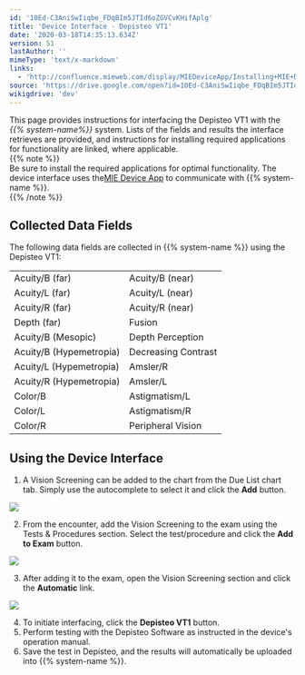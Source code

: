 ```yaml
---
id: '10Ed-C3AniSwIiqbe_FDqBIm5JTId6oZGVCvKHifAplg'
title: 'Device Interface - Depisteo VT1'
date: '2020-03-18T14:35:13.634Z'
version: 51
lastAuthor: ''
mimeType: 'text/x-markdown'
links:
  - 'http://confluence.mieweb.com/display/MIEDeviceApp/Installing+MIE+Device+App'
source: 'https://drive.google.com/open?id=10Ed-C3AniSwIiqbe_FDqBIm5JTId6oZGVCvKHifAplg'
wikigdrive: 'dev'
---
```

This page provides instructions for interfacing the Depisteo VT1 with the *{{% system-name%}}* system. Lists of the fields and results the interface retrieves are provided, and instructions for installing required applications for functionality are linked, where applicable.   
{{% note %}}  
Be sure to install the required applications for optimal functionality. The device interface uses the[](http://confluence.mieweb.com/display/MIEDeviceApp/Installing+MIE+Device+App)[MIE Device App](http://confluence.mieweb.com/display/MIEDeviceApp/Installing+MIE+Device+App) to communicate with {{% system-name %}}.  
{{% /note %}}

## Collected Data Fields

The following data fields are collected in {{% system-name %}} using the Depisteo VT1:

<table>
<tr>
<td>Acuity/B (far)</td>
<td>Acuity/B (near)</td>
</tr>
<tr>
<td>Acuity/L (far)</td>
<td>Acuity/L (near)</td>
</tr>
<tr>
<td>Acuity/R (far)</td>
<td>Acuity/R (near)</td>
</tr>
<tr>
<td>Depth (far)</td>
<td>Fusion</td>
</tr>
<tr>
<td>Acuity/B (Mesopic)</td>
<td>Depth Perception</td>
</tr>
<tr>
<td>Acuity/B (Hypemetropia)</td>
<td>Decreasing Contrast</td>
</tr>
<tr>
<td>Acuity/L (Hypemetropia)</td>
<td>Amsler/R</td>
</tr>
<tr>
<td>Acuity/R (Hypemetropia)</td>
<td>Amsler/L</td>
</tr>
<tr>
<td>Color/B</td>
<td>Astigmatism/L</td>
</tr>
<tr>
<td>Color/L</td>
<td>Astigmatism/R</td>
</tr>
<tr>
<td>Color/R</td>
<td>Peripheral Vision</td>
</tr>

</table>

## Using the Device Interface

1. A Vision Screening can be added to the chart from the Due List chart tab. Simply use the autocomplete to select it and click the <strong>Add</strong> button.

![](../device-interface-depisteo-vt1.assets/6aafadc277b3dcdb866bcf2f1e1a0b7f.png)

2. From the encounter, add the Vision Screening to the exam using the Tests & Procedures section. Select the test/procedure and click the <strong>Add to Exam</strong> button.

![](../device-interface-depisteo-vt1.assets/07562c6dab067023daff72a673c76248.png)

3. After adding it to the exam, open the Vision Screening section and click the <strong>Automatic</strong> link.

![](../device-interface-depisteo-vt1.assets/08467d1ea70de1dc0d7e96b15eefb4b7.png)

4. To initiate interfacing, click the <strong>Depisteo VT1</strong> button.
5. Perform testing with the Depisteo Software as instructed in the device's operation manual.
6. Save the test in Depisteo, and the results will automatically be uploaded into {{% system-name %}}.

